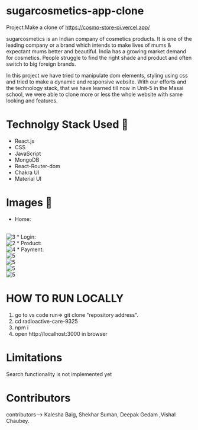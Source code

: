
# sugarcosmetics-app-clone

Project:Make a clone of https://cosmo-store-pi.vercel.app/




sugarcosmetics is an Indian company of cosmetics products. It is one of the leading company or a brand which intends to make lives of mums & expectant mums better and beautiful. India has a growing market demand for cosmetics. People struggle to find the right shade and product and often switch to big foreign brands.

In this project we have tried to manipulate dom elements, styling using css and tried to make a dynamic and responsive website. With our efforts and the technology stack, that we have learned till now in Unit-5 in the Masai school, we were able to clone more or less the whole website with same looking and features.

# Technolgy Stack Used 🌟
* React.js
* CSS
* JavaScript
* MongoDB
* React-Router-dom
* Chakra UI
* Material UI



# Images 🌟
* Home:
<br/>
<img src="https://i.ibb.co/LkZHvvV/Home.png" alt="3"/>
* Login:
<br/>
<img src="https://i.ibb.co/nD9PDYD/Login.png" alt="2" />
* Product:
<br/>
<img src="https://i.ibb.co/3SYj8Gz/Product.png" alt="4" />
* Payment:
<br/>
<img src="https://i.ibb.co/ygDbGmw/Payment.png" alt="5" />
<br/>
<img src="https://i.imgur.com/NilQ4xh.jpeg" alt="5" />
<br/>
<img src="https://i.imgur.com/JoptQSP.jpeg" alt="5" />
<br/>
<img src="https://i.imgur.com/nVPMiZg.jpeg" alt="5" />




# HOW TO RUN LOCALLY

1) go to vs code run=> git clone "repository address".
2) cd radioactive-care-9325
3) npm i
4) open http://localhost:3000 in browser



# Limitations 

Search functionality is not implemented yet

# Contributors
contributors--> Kalesha Baig, Shekhar Suman, Deepak Gedam ,Vishal Chaubey.
